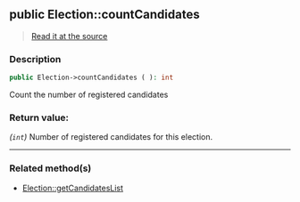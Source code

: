 ## public Election::countCandidates

> [Read it at the source](https://github.com/julien-boudry/Condorcet/blob/master/src/ElectionProcess/CandidatesProcess.php#L40)

### Description    

```php
public Election->countCandidates ( ): int
```

Count the number of registered candidates
    

### Return value:   

*(`int`)* Number of registered candidates for this election.


---------------------------------------

### Related method(s)      

* [Election::getCandidatesList](/Docs/ApiReferences/Election%20Class/public%20Election--getCandidatesList.md)    
